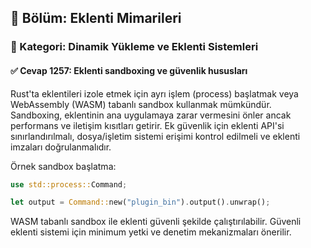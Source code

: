 ## 📘 Bölüm: Eklenti Mimarileri  
### 🔹 Kategori: Dinamik Yükleme ve Eklenti Sistemleri  
#### ✅ Cevap 1257: Eklenti sandboxing ve güvenlik hususları

Rust'ta eklentileri izole etmek için ayrı işlem (process) başlatmak veya WebAssembly (WASM) tabanlı sandbox kullanmak mümkündür. Sandboxing, eklentinin ana uygulamaya zarar vermesini önler ancak performans ve iletişim kısıtları getirir. Ek güvenlik için eklenti API'si sınırlandırılmalı, dosya/işletim sistemi erişimi kontrol edilmeli ve eklenti imzaları doğrulanmalıdır.

Örnek sandbox başlatma:
```rust
use std::process::Command;

let output = Command::new("plugin_bin").output().unwrap();
```

WASM tabanlı sandbox ile eklenti güvenli şekilde çalıştırılabilir. Güvenli eklenti sistemi için minimum yetki ve denetim mekanizmaları önerilir.
